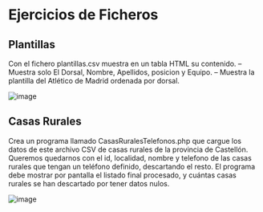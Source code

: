<h1>Ejercicios de Ficheros</h1>

<h2>Plantillas</h2>
<p>Con el fichero plantillas.csv muestra en un tabla HTML su contenido.
– Muestra solo El Dorsal, Nombre, Apellidos, posicion y Equipo.
– Muestra la plantilla del Atlético de Madrid ordenada por dorsal.</p>


![image](https://github.com/user-attachments/assets/d49cc2a4-1ab2-4402-8593-ddb7e6707536)


<h2>Casas Rurales</h2>

<p>Crea un programa llamado CasasRuralesTelefonos.php que cargue los datos de este archivo CSV
de casas rurales de la provincia de Castellón. Queremos quedarnos con el id, localidad, nombre y
telefono de las casas rurales que tengan un teléfono definido, descartando el resto. El programa debe
mostrar por pantalla el listado final procesado, y cuántas casas rurales se han descartado por tener
datos nulos.</p>

![image](https://github.com/user-attachments/assets/997f313b-40dc-44af-a69f-25ffc7983649)


